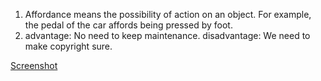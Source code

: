 1. Affordance means the possibility of action on an object. For example, the pedal of the car affords being pressed by foot.
2. advantage:  No need to keep maintenance.
   disadvantage: We need to make copyright sure.

[Screenshot](MART341-WebDesign\assignment-08\images\screenshots.png)
